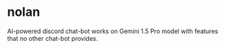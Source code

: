 # nolan
AI-powered discord chat-bot works on Gemini 1.5 Pro model with features that no other chat-bot provides.
